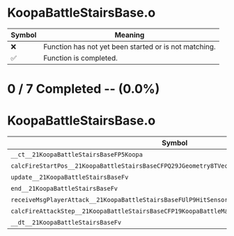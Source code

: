 # KoopaBattleStairsBase.o
| Symbol | Meaning 
| ------------- | ------------- 
| :x: | Function has not yet been started or is not matching. 
| :white_check_mark: | Function is completed. 


# 0 / 7 Completed -- (0.0%)
# KoopaBattleStairsBase.o
| Symbol | Decompiled? |
| ------------- | ------------- |
| `__ct__21KoopaBattleStairsBaseFP5Koopa` | :x: |
| `calcFireStartPos__21KoopaBattleStairsBaseCFPQ29JGeometry8TVec3<f>PCc` | :x: |
| `update__21KoopaBattleStairsBaseFv` | :x: |
| `end__21KoopaBattleStairsBaseFv` | :x: |
| `receiveMsgPlayerAttack__21KoopaBattleStairsBaseFUlP9HitSensorP9HitSensor` | :x: |
| `calcFireAttackStep__21KoopaBattleStairsBaseCFP19KoopaBattleMapStairflRCQ29JGeometry8TVec3<f>` | :x: |
| `__dt__21KoopaBattleStairsBaseFv` | :x: |
